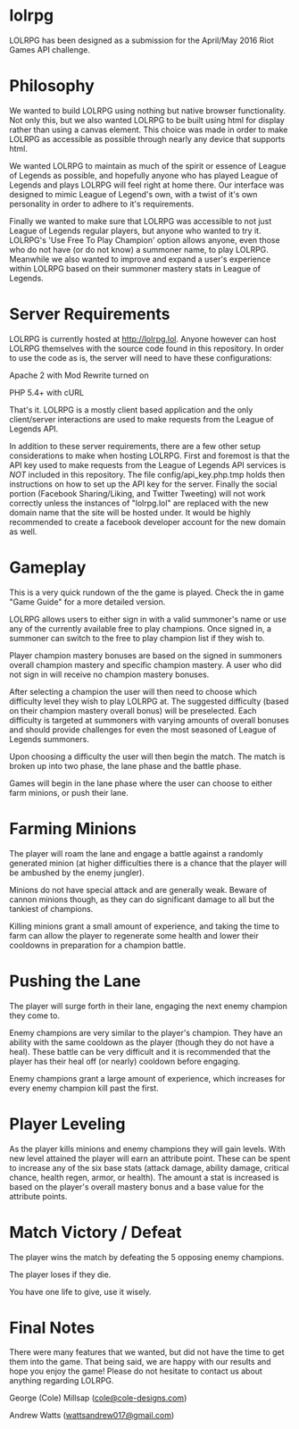 # lolrpg

LOLRPG has been designed as a submission for the April/May 2016 Riot Games API challenge.

# Philosophy

We wanted to build LOLRPG using nothing but native browser functionality. Not only this, but we also wanted LOLRPG to
be built using html for display rather than using a canvas element. This choice was made in order to make LOLRPG as
accessible as possible through nearly any device that supports html.

We wanted LOLRPG to maintain as much of the spirit or essence of League of Legends as possible, and hopefully
anyone who has played League of Legends and plays LOLRPG will feel right at home there. Our interface was designed to
mimic League of Legend's own, with a twist of it's own personality in order to adhere to it's requirements.

Finally we wanted to make sure that LOLRPG was accessible to not just League of Legends regular players, but anyone who
wanted to try it. LOLRPG's 'Use Free To Play Champion' option allows anyone, even those who do not have (or do not know)
a summoner name, to play LOLRPG. Meanwhile we also wanted to improve and expand a user's experience within LOLRPG based
on their summoner mastery stats in League of Legends.

# Server Requirements

LOLRPG is currently hosted at http://lolrpg.lol. Anyone however can host LOLRPG themselves with the source code found in
this repository. In order to use the code as is, the server will need to have these configurations:

Apache 2 with Mod Rewrite turned on

PHP 5.4+ with cURL

That's it. LOLRPG is a mostly client based application and the only client/server interactions are used to make requests
from the League of Legends API.

In addition to these server requirements, there are a few other setup considerations to make when hosting LOLRPG. First
and foremost is that the API key used to make requests from the League of Legends API services is *NOT* included in this
repository. The file config/api_key.php.tmp holds then instructions on how to set up the API key for the server. Finally
the social portion (Facebook Sharing/Liking, and Twitter Tweeting) will not work correctly unless the instances of "lolrpg.lol"
are replaced with the new domain name that the site will be hosted under. It would be highly recommended to create a facebook
developer account for the new domain as well.

# Gameplay

This is a very quick rundown of the the game is played. Check the in game "Game Guide" for a more detailed version.

LOLRPG allows users to either sign in with a valid summoner's name or use any of the currently available free to play
champions. Once signed in, a summoner can switch to the free to play champion list if they wish to.

Player champion mastery bonuses are based on the signed in summoners overall champion mastery and specific champion mastery. A
user who did not sign in will receive no champion mastery bonuses.

After selecting a champion the user will then need to choose which difficulty level they wish to play LOLRPG at. The suggested
difficulty (based on their champion mastery overall bonus) will be preselected. Each difficulty is targeted at summoners with
varying amounts of overall bonuses and should provide challenges for even the most seasoned of League of Legends summoners.

Upon choosing a difficulty the user will then begin the match. The match is broken up into two phase, the lane phase and
the battle phase.

Games will begin in the lane phase where the user can choose to either farm minions, or push their lane.

# Farming Minions

The player will roam the lane and engage a battle against a randomly generated minion (at higher difficulties there is a
chance that the player will be ambushed by the enemy jungler).

Minions do not have special attack and are generally weak. Beware of cannon minions though, as they can do significant damage
to all but the tankiest of champions.

Killing minions grant a small amount of experience, and taking the time to farm can allow the player to regenerate some
health and lower their cooldowns in preparation for a champion battle.

# Pushing the Lane

The player will surge forth in their lane, engaging the next enemy champion they come to.

Enemy champions are very similar to the player's champion. They have an ability with the same cooldown as the player (though
they do not have a heal). These battle can be very difficult and it is recommended that the player has their heal off (or nearly)
cooldown before engaging.

Enemy champions grant a large amount of experience, which increases for every enemy champion kill past the first.

# Player Leveling

As the player kills minions and enemy champions they will gain levels. With new level attained the player will earn an
attribute point. These can be spent to increase any of the six base stats (attack damage, ability damage, critical chance,
health regen, armor, or health). The amount a stat is increased is based on the player's overall mastery bonus and a base
value for the attribute points.

# Match Victory / Defeat

The player wins the match by defeating the 5 opposing enemy champions.

The player loses if they die.

You have one life to give, use it wisely.

# Final Notes

There were many features that we wanted, but did not have the time to get them into the game. That being said, we are happy
with our results and hope you enjoy the game! Please do not hesitate to contact us about anything regarding LOLRPG.

George (Cole) Millsap (cole@cole-designs.com)

Andrew Watts (wattsandrew017@gmail.com)